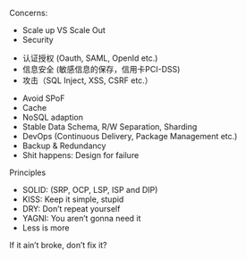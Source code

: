 


Concerns: 
+ Scale up VS Scale Out
+ Security
- 认证授权 (Oauth, SAML, OpenId etc.)
- 信息安全 (敏感信息的保存，信用卡PCI-DSS)
- 攻击（SQL Inject, XSS, CSRF etc.）
+ Avoid SPoF
+ Cache
+ NoSQL adaption
+ Stable Data Schema, R/W Separation, Sharding
+ DevOps (Continuous Delivery, Package Management etc.)
+ Backup & Redundancy
+ Shit happens: Design for failure

Principles
+ SOLID: (SRP, OCP, LSP, ISP and DIP)
+ KISS: Keep it simple, stupid
+ DRY: Don’t repeat yourself
+ YAGNI: You aren’t gonna need it
+ Less is more

If it ain’t broke, don’t fix it?


